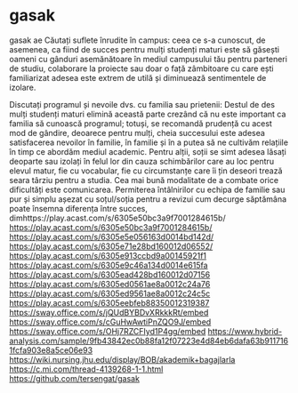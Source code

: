 # gasak
gasak ae
Căutați suflete înrudite în campus: ceea ce s-a cunoscut, de asemenea, ca fiind de succes pentru mulți studenți maturi este să găsești oameni cu gânduri asemănătoare în mediul campusului tău pentru parteneri de studiu, colaborare la proiecte sau doar o față zâmbitoare cu care ești familiarizat adesea este extrem de utilă și diminuează sentimentele de izolare.

Discutați programul și nevoile dvs. cu familia sau prietenii: Destul de des mulți studenți maturi elimină această parte crezând că nu este important ca familia să cunoască programul; totuși, se recomandă prudență cu acest mod de gândire, deoarece pentru mulți, cheia succesului este adesea satisfacerea nevoilor în familie, în familie și în a putea să ne cultivăm relațiile în timp ce abordăm mediul academic. Pentru alții, soții se simt adesea lăsați deoparte sau izolați în felul lor din cauza schimbărilor care au loc pentru elevul matur, fie cu vocabular, fie cu circumstanțe care îi țin deseori trează seara târziu pentru a studia. Cea mai bună modalitate de a combate orice dificultăți este comunicarea. Permiterea întâlnirilor cu echipa de familie sau pur și simplu așezat cu soțul/soția pentru a revizui cum decurge săptămâna poate însemna diferența între succes, dimhttps://play.acast.com/s/6305e50bc3a9f7001284615b/
https://play.acast.com/s/6305e50bc3a9f7001284615b/
https://play.acast.com/s/6305e5e056163d0014bd142d/
https://play.acast.com/s/6305e71e28bd160012d06552/
https://play.acast.com/s/6305e913ccbd9a00145921f1
https://play.acast.com/s/6305e9c46a134d0014e615fa
https://play.acast.com/s/6305ead428bd160012d07156
https://play.acast.com/s/6305ed0561ae8a0012c24a76
https://play.acast.com/s/6305ed9561ae8a0012c24c5c
https://play.acast.com/s/6305eebfeb88350012319387
https://sway.office.com/s/jQUdBYBDvXRkkkRt/embed
https://sway.office.com/s/cGuHwAwtiPnZQO9J/embed
https://sway.office.com/s/OHj7RZCFIyd1P4gg/embed
https://www.hybrid-analysis.com/sample/9fb43842ec0b88fa12f07223e4d84eb6dafa63b9117161fcfa903e8a5ce06e93
https://wiki.nursing.jhu.edu/display/BOB/akademik+bagajlarla
https://c.mi.com/thread-4139268-1-1.html
https://github.com/tersengat/gasak
